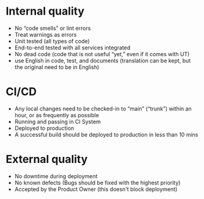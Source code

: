 # Internal quality

- No “code smells” or lint  errors
- Treat warnings as errors
- Unit tested (all types of code)
- End-to-end tested with all services integrated
- No dead code (code that is not useful “yet,” even if it comes with UT)
- use English in code, test, and documents (translation can be kept, but the original need to be in English)

# CI/CD

- Any local changes need to be checked-in to “main” (“trunk”) within an hour, or as frequently as possible
- Running and passing in CI System
- Deployed to production
- A successful build should be deployed to production in less than 10 mins

# External quality

- No downtime during deployment
- No known defects (Bugs should be fixed with the highest priority)
- Accepted by the Product Owner (this doesn't block deployment)
